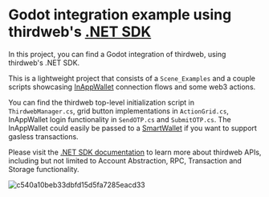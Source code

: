 # Godot integration example using thirdweb's [.NET SDK](https://portal.thirdweb.com/dotnet/godot)

 In this project, you can find a Godot integration of thirdweb, using thirdweb's .NET SDK.

 This is a lightweight project that consists of a `Scene_Examples` and a couple scripts showcasing [InAppWallet](https://portal.thirdweb.com/dotnet/wallets/providers/in-app-wallet) connection flows and some web3 actions.

 You can find the thirdweb top-level initialization script in `ThirdwebManager.cs`, grid button implementations in `ActionGrid.cs`, InAppWallet login functionality in `SendOTP.cs` and `SubmitOTP.cs`. The InAppWallet could easily be passed to a [SmartWallet](https://portal.thirdweb.com/dotnet/wallets/providers/account-abstraction) if you want to support gasless transactions.

 Please visit the [.NET SDK documentation](https://portal.thirdweb.com/dotnet) to learn more about thirdweb APIs, including but not limited to Account Abstraction, RPC, Transaction and Storage functionality.

![c540a10beb33dbfd15d5fa7285eacd33](https://github.com/user-attachments/assets/972587f9-faa9-48dd-b498-8bf182812e56)
